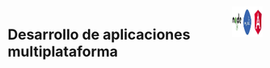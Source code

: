 <a href="https://github.com/brianducca/dam">
    <img src="doc/stack.jpg" alt="logo" title="TP FINAL DAM" align="right" width="60" height="60" />
</a>

Desarrollo de aplicaciones multiplataforma
===========================================